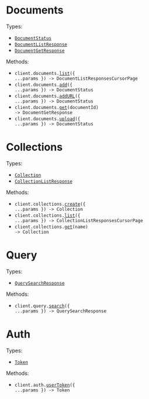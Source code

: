 # Documents

Types:

- <code><a href="./src/resources/documents.ts">DocumentStatus</a></code>
- <code><a href="./src/resources/documents.ts">DocumentListResponse</a></code>
- <code><a href="./src/resources/documents.ts">DocumentGetResponse</a></code>

Methods:

- <code title="get /documents/list">client.documents.<a href="./src/resources/documents.ts">list</a>({ ...params }) -> DocumentListResponsesCursorPage</code>
- <code title="post /documents/add">client.documents.<a href="./src/resources/documents.ts">add</a>({ ...params }) -> DocumentStatus</code>
- <code title="post /documents/scrape">client.documents.<a href="./src/resources/documents.ts">addURL</a>({ ...params }) -> DocumentStatus</code>
- <code title="get /documents/get/{document_id}">client.documents.<a href="./src/resources/documents.ts">get</a>(documentId) -> DocumentGetResponse</code>
- <code title="post /documents/upload">client.documents.<a href="./src/resources/documents.ts">upload</a>({ ...params }) -> DocumentStatus</code>

# Collections

Types:

- <code><a href="./src/resources/collections.ts">Collection</a></code>
- <code><a href="./src/resources/collections.ts">CollectionListResponse</a></code>

Methods:

- <code title="post /collections/add">client.collections.<a href="./src/resources/collections.ts">create</a>({ ...params }) -> Collection</code>
- <code title="get /collections/list">client.collections.<a href="./src/resources/collections.ts">list</a>({ ...params }) -> CollectionListResponsesCursorPage</code>
- <code title="get /collections/get/{name}">client.collections.<a href="./src/resources/collections.ts">get</a>(name) -> Collection</code>

# Query

Types:

- <code><a href="./src/resources/query.ts">QuerySearchResponse</a></code>

Methods:

- <code title="post /query">client.query.<a href="./src/resources/query.ts">search</a>({ ...params }) -> QuerySearchResponse</code>

# Auth

Types:

- <code><a href="./src/resources/auth.ts">Token</a></code>

Methods:

- <code title="post /auth/user_token">client.auth.<a href="./src/resources/auth.ts">userToken</a>({ ...params }) -> Token</code>
